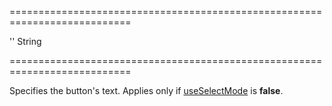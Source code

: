 ===========================================================================
<!--default-->''<!--/default-->
<!--type-->String<!--/type-->
===========================================================================

<!--shortDescription-->
Specifies the button's text. Applies only if [useSelectMode](/Documentation/ApiReference/UI_Widgets/dxDropDownButton/Configuration/#useSelectMode) is **false**.
<!--/shortDescription-->

<!--fullDescription-->

<!--/fullDescription-->